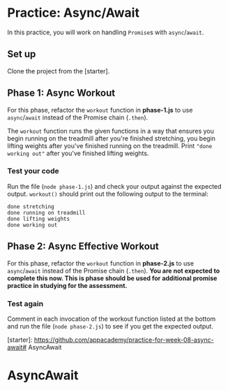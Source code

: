 # Practice: Async/Await

In this practice, you will work on handling `Promise`s with `async`/`await`.

## Set up

Clone the project from the [starter].

## Phase 1: Async Workout

For this phase, refactor the `workout` function in **phase-1.js** to use
`async`/`await` instead of the Promise chain (`.then`).

The `workout` function runs the given functions in a way that ensures you begin
running on the treadmill after you're finished stretching, you begin lifting
weights after you've finished running on the treadmill. Print
`"done working out"` after you've finished lifting weights.

### Test your code

Run the file (`node phase-1.js`) and check your output against the expected
output. `workout()` should print out the following output to the terminal:

```plaintext
done stretching
done running on treadmill
done lifting weights
done working out
```

## Phase 2: Async Effective Workout

For this phase, refactor the `workout` function in **phase-2.js** to use
`async`/`await` instead of the Promise chain (`.then`). **You are not
expected to complete this now. This is phase should be used for additional
promise practice in studying for the assessment.**

### Test again

Comment in each invocation of the workout function listed at the bottom
and run the file (`node phase-2.js`) to see if you get the expected output.

[starter]: https://github.com/appacademy/practice-for-week-08-async-await# AsyncAwait
# AsyncAwait
